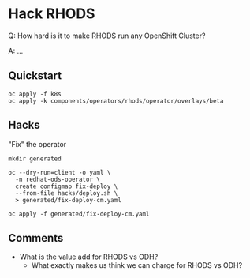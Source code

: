 # Hack RHODS

Q: How hard is it to make RHODS run any OpenShift Cluster?

A: ...


## Quickstart

```
oc apply -f k8s
oc apply -k components/operators/rhods/operator/overlays/beta
```

## Hacks

"Fix" the operator
```
mkdir generated

oc --dry-run=client -o yaml \
  -n redhat-ods-operator \
  create configmap fix-deploy \
  --from-file hacks/deploy.sh \
  > generated/fix-deploy-cm.yaml

oc apply -f generated/fix-deploy-cm.yaml 

```

## Comments
- What is the value add for RHODS vs ODH?
  - What exactly makes us think we can charge for RHODS vs ODH?